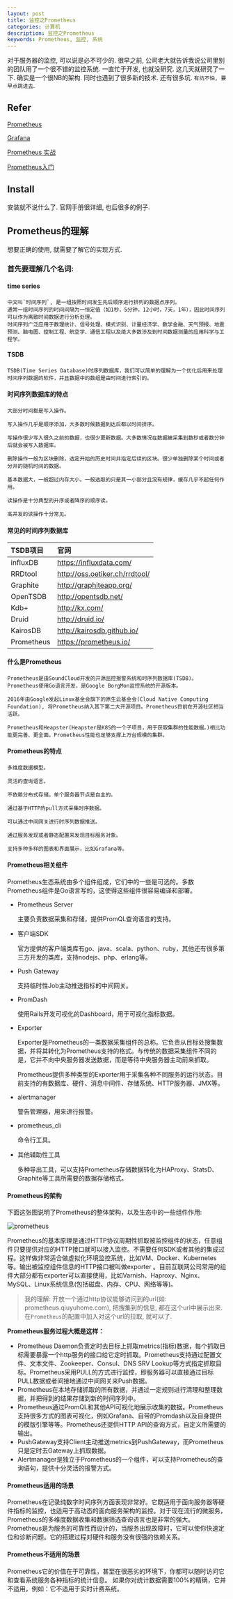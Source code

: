 ```yaml
---
layout: post
title: 监控之Prometheus
categories: 计算机
description: 监控之Prometheus
keywords: Prometheus, 监控, 系统
---
```


对于服务器的监控, 可以说是必不可少的. 很早之前, 公司老大就告诉我说公司里别的团队用了一个很不错的监控系统. 一直忙于开发, 也就没研究. 这几天就研究了一下.
确实是一个很NB的架构. 同时也遇到了很多新的技术. 还有很多坑. `有坑不怕, 要早点跳进去`.

## Refer

[Prometheus](https://prometheus.io/)

[Grafana](https://grafana.com/)

[Prometheus 实战](https://www.gitbook.com/book/songjiayang/prometheus/details)

[Prometheus入门](http://www.10tiao.com/html/357/201705/2247485232/1.html)

## Install

安装就不说什么了. 官网手册很详细, 也后很多的例子.

## Prometheus的理解

想要正确的使用, 就需要了解它的实现方式.

### 首先要理解几个名词:

#### time series

    中文叫`时间序列`, 是一组按照时间发生先后顺序进行排列的数据点序列。
    通常一组时间序列的时间间隔为一恒定值（如1秒，5分钟，12小时，7天，1年），因此时间序列可以作为离散时间数据进行分析处理。
    时间序列广泛应用于数理统计、信号处理、模式识别、计量经济学、数学金融、天气预报、地震预测、脑电图、控制工程、航空学、通信工程以及绝大多数涉及到时间数据测量的应用科学与工程学。

#### TSDB

    TSDB(Time Series Database)时序列数据库，我们可以简单的理解为一个优化后用来处理时间序列数据的软件，并且数据中的数组是由时间进行索引的。

#### 时间序列数据库的特点

    大部分时间都是写入操作。
    
    写入操作几乎是顺序添加，大多数时候数据到达后都以时间排序。
    
    写操作很少写入很久之前的数据，也很少更新数据。大多数情况在数据被采集到数秒或者数分钟后就会被写入数据库。
    
    删除操作一般为区块删除，选定开始的历史时间并指定后续的区块。很少单独删除某个时间或者分开的随机时间的数据。
    
    基本数据大，一般超过内存大小。一般选取的只是其一小部分且没有规律，缓存几乎不起任何作用。
    
    读操作是十分典型的升序或者降序的顺序读。
    
    高并发的读操作十分常见。

#### 常见的时间序列数据库

| TSDB项目    | 官网                            |
|:-----------|:-------------------------------|
| influxDB   | https://influxdata.com/        |
| RRDtool    | http://oss.oetiker.ch/rrdtool/ |
| Graphite   | http://graphiteapp.org/        |
| OpenTSDB   | http://opentsdb.net/           |
| Kdb+       | http://kx.com/                 |
| Druid      | http://druid.io/               |
| KairosDB   | http://kairosdb.github.io/     |
| Prometheus | https://prometheus.io/         |

#### 什么是Prometheus

    Prometheus是由SoundCloud开发的开源监控报警系统和时序列数据库(TSDB)。Prometheus使用Go语言开发，是Google BorgMon监控系统的开源版本。
    
    2016年由Google发起Linux基金会旗下的原生云基金会(Cloud Native Computing Foundation), 将Prometheus纳入其下第二大开源项目。Prometheus目前在开源社区相当活跃。
    
    Prometheus和Heapster(Heapster是K8S的一个子项目，用于获取集群的性能数据。)相比功能更完善、更全面。Prometheus性能也足够支撑上万台规模的集群。

#### Prometheus的特点

    多维度数据模型。
    
    灵活的查询语言。
    
    不依赖分布式存储，单个服务器节点是自主的。
    
    通过基于HTTP的pull方式采集时序数据。
    
    可以通过中间网关进行时序列数据推送。
    
    通过服务发现或者静态配置来发现目标服务对象。
    
    支持多种多样的图表和界面展示，比如Grafana等。

#### Prometheus相关组件

Prometheus生态系统由多个组件组成，它们中的一些是可选的。多数Prometheus组件是Go语言写的，这使得这些组件很容易编译和部署。

* Prometheus Server

    主要负责数据采集和存储，提供PromQL查询语言的支持。

* 客户端SDK

    官方提供的客户端类库有go、java、scala、python、ruby，其他还有很多第三方开发的类库，支持nodejs、php、erlang等。

* Push Gateway

    支持临时性Job主动推送指标的中间网关。

* PromDash

    使用Rails开发可视化的Dashboard，用于可视化指标数据。

* Exporter

    Exporter是Prometheus的一类数据采集组件的总称。它负责从目标处搜集数据，并将其转化为Prometheus支持的格式。与传统的数据采集组件不同的是，它并不向中央服务器发送数据，而是等待中央服务器主动前来抓取。

    Prometheus提供多种类型的Exporter用于采集各种不同服务的运行状态。目前支持的有数据库、硬件、消息中间件、存储系统、HTTP服务器、JMX等。

* alertmanager

    警告管理器，用来进行报警。

* prometheus_cli

    命令行工具。

* 其他辅助性工具

    多种导出工具，可以支持Prometheus存储数据转化为HAProxy、StatsD、Graphite等工具所需要的数据存储格式。

#### Prometheus的架构

下面这张图说明了Prometheus的整体架构，以及生态中的一些组件作用:

![prometheus](/images/posts/prometheus.png)

Prometheus的基本原理是通过HTTP协议周期性抓取被监控组件的状态，任意组件只要提供对应的HTTP接口就可以接入监控。不需要任何SDK或者其他的集成过程。这样做非常适合做虚拟化环境监控系统，比如VM、Docker、Kubernetes等。输出被监控组件信息的HTTP接口被叫做exporter 。目前互联网公司常用的组件大部分都有exporter可以直接使用，比如Varnish、Haproxy、Nginx、MySQL、Linux系统信息(包括磁盘、内存、CPU、网络等等)。

> 我的理解: 开放一个通过http协议能够访问到的url(如: prometheus.qiuyuhome.com), 把搜集到的信息, 都在这个url中展示出来. 在`Prometheus`的配置中加入对这个url的拉取, 就可以了.

**Prometheus服务过程大概是这样：**

* Prometheus Daemon负责定时去目标上抓取metrics(指标)数据，每个抓取目标需要暴露一个http服务的接口给它定时抓取。Prometheus支持通过配置文件、文本文件、Zookeeper、Consul、DNS SRV Lookup等方式指定抓取目标。Prometheus采用PULL的方式进行监控，即服务器可以直接通过目标PULL数据或者间接地通过中间网关来Push数据。
* Prometheus在本地存储抓取的所有数据，并通过一定规则进行清理和整理数据，并把得到的结果存储到新的时间序列中。
* Prometheus通过PromQL和其他API可视化地展示收集的数据。Prometheus支持很多方式的图表可视化，例如Grafana、自带的Promdash以及自身提供的模版引擎等等。Prometheus还提供HTTP API的查询方式，自定义所需要的输出。
* PushGateway支持Client主动推送metrics到PushGateway，而Prometheus只是定时去Gateway上抓取数据。
* Alertmanager是独立于Prometheus的一个组件，可以支持Prometheus的查询语句，提供十分灵活的报警方式。

#### Prometheus适用的场景

Prometheus在记录纯数字时间序列方面表现非常好。它既适用于面向服务器等硬件指标的监控，也适用于高动态的面向服务架构的监控。对于现在流行的微服务，Prometheus的多维度数据收集和数据筛选查询语言也是非常的强大。Prometheus是为服务的可靠性而设计的，当服务出现故障时，它可以使你快速定位和诊断问题。它的搭建过程对硬件和服务没有很强的依赖关系。

#### Prometheus不适用的场景

Prometheus它的价值在于可靠性，甚至在很恶劣的环境下，你都可以随时访问它和查看系统服务各种指标的统计信息。 如果你对统计数据需要100%的精确，它并不适用，例如：它不适用于实时计费系统。



